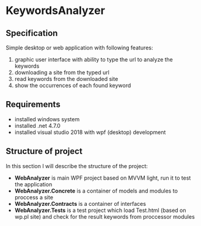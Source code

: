 # KeywordsAnalyzer
## Specification
Simple desktop or web application with following features:
1) graphic user interface with ability to type the url to analyze the keywords
2) downloading a site from the typed url
3) read keywords from the downloaded site
4) show the occurrences of each found keyword

## Requirements
- installed windows system
- installed .net 4.7.0
- installed visual studio 2018 with wpf (desktop) development

## Structure of project
In this section I will describe the structure of the project:
- **WebAnalyzer** is main WPF project based on MVVM light, run it to test the application
- **WebAnalyzer.Concrete** is a container of models and modules to proccess a site
- **WebAnalyzer.Contracts** is a container of interfaces
- **WebAnalyzer.Tests** is a test project which load Test.html (based on wp.pl site) and check for the result keywords from proccessor modules